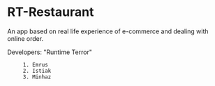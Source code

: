 # RT-Restaurant
An app based on real life experience of e-commerce and dealing with online order.

Developers:
   "Runtime Terror"
   
         1. Emrus
         2. Istiak
         3. Minhaz
